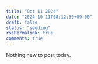 ```yaml
---
title: "Oct 11 2024"
date: "2024-10-11T08:12:30+09:00"
draft: false
status: "seeding"
rssPermalink: true
comments: true
---
```

Nothing new to post today.